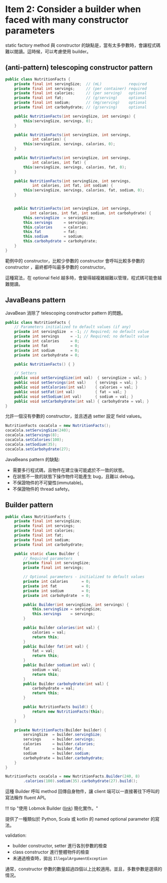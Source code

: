 # Item 2: Consider a builder when faced with many constructor parameters

static factory method 與 constructor 的缺點是，當有太多參數時，會讓程式碼難以閱讀。這時候，可以考慮使用 builder。

## (anti-pattern) telescoping constructor pattern

```java
public class NutritionFacts {
    private final int servingSize;  // (mL)            required
    private final int servings;     // (per container) required
    private final int calories;     // (per serving)   optional
    private final int fat;          // (g/serving)     optional
    private final int sodium;       // (mg/serving)    optional
    private final int carbohydrate; // (g/serving)     optional

    public NutritionFacts(int servingSize, int servings) {
        this(servingSize, servings, 0);
    }

    public NutritionFacts(int servingSize, int servings,
            int calories) {
        this(servingSize, servings, calories, 0);
    }

    public NutritionFacts(int servingSize, int servings,
            int calories, int fat) {
        this(servingSize, servings, calories, fat, 0);
    }

    public NutritionFacts(int servingSize, int servings,
            int calories, int fat, int sodium) {
        this(servingSize, servings, calories, fat, sodium, 0);
    }


    public NutritionFacts(int servingSize, int servings,
           int calories, int fat, int sodium, int carbohydrate) {
        this.servingSize  = servingSize;
        this.servings     = servings;
        this.calories     = calories;
        this.fat          = fat;
        this.sodium       = sodium;
        this.carbohydrate = carbohydrate;
    }
}
```

範例中的 constructor，比較少參數的 constructor 會呼叫比較多參數的 constructor ，最終都呼叫最多參數的 constructor。

這種寫法，在 optional field 越多時，會變得越複雜越難以管理，程式碼可能會越難閱讀。

## JavaBeans pattern

JavaBean 消除了 telescoping constructor pattern 的問題。

```java
public class NutritionFacts {
    // Parameters initialized to default values (if any)
    private int servingSize  = -1; // Required; no default value
    private int servings     = -1; // Required; no default value
    private int calories     = 0;
    private int fat          = 0;
    private int sodium       = 0;
    private int carbohydrate = 0;

    public NutritionFacts() { }

    // Setters
    public void setServingSize(int val)  { servingSize = val; }
    public void setServings(int val)    { servings = val; }
    public void setCalories(int val)    { calories = val; }
    public void setFat(int val)         { fat = val; }
    public void setSodium(int val)      { sodium = val; }
    public void setCarbohydrate(int val) { carbohydrate = val; }
}
```

允許一個沒有參數的 constructor，並且透過 setter 設定 field values。

```java
NutritionFacts cocaCola = new NutritionFacts();
cocaCola.setServingSize(240);
cocaCola.setServings(8);
cocaCola.setCalories(100);
cocaCola.setSodium(35);
cocaCola.setCarbohydrate(27);
```

JavaBeans pattern 的缺點:

- 需要多行程式碼，且物件在建立後可能處於不一致的狀態。
- 在狀態不一致的狀態下操作物件可能產生 bug，且難以 debug。
- 不保證物件的不可變性(immutable)。
- 不保證物件的 thread safety。

## Builder pattern

```java
public class NutritionFacts {
    private final int servingSize;
    private final int servings;
    private final int calories;
    private final int fat;
    private final int sodium;
    private final int carbohydrate;

    public static class Builder {
        // Required parameters
        private final int servingSize;
        private final int servings;

        // Optional parameters - initialized to default values
        private int calories      = 0;
        private int fat           = 0;
        private int sodium        = 0;
        private int carbohydrate  = 0;

        public Builder(int servingSize, int servings) {
            this.servingSize = servingSize;
            this.servings    = servings;
        }

        public Builder calories(int val) {
            calories = val;      
            return this; 
        }
        public Builder fat(int val) {
            fat = val;
            return this;
        }
        public Builder sodium(int val) {
            sodium = val;
            return this;
        }
        public Builder carbohydrate(int val) {
            carbohydrate = val;
            return this;
        }

        public NutritionFacts build() {
            return new NutritionFacts(this);
        }
    }

    private NutritionFacts(Builder builder) {
        servingSize  = builder.servingSize;
        servings     = builder.servings;
        calories     = builder.calories;
        fat          = builder.fat;
        sodium       = builder.sodium;
        carbohydrate = builder.carbohydrate;
    }
}
```

```java
NutritionFacts cocaCola = new NutritionFacts.Builder(240, 8)
        .calories(100).sodium(35).carbohydrate(27).build();
```

這種 Builder 呼叫 method 回傳自身物件，讓 client 端可以一直接著往下呼叫的寫法稱作 fluent API。

!!! tip "使用 Lobmok Builder ([link](https://projectlombok.org/features/Builder)) 簡化實作。"

提供了一種類似於 Python, Scala 或 kotlin 的 named optional parameter 的寫法。

validation:

- builder constructor, setter 進行各別參數的檢查
- class constructor 進行整體物件的檢查
- 未通過檢查時，拋出 `IllegalArgumentException`

通常，constructor 參數的數量超過四個以上比較適用。並且，多數參數是選填的情況。